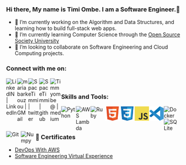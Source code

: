 ### Hi there, My name is Timi Ombe. I am a Software Engineer.👋

- 🔭 I’m currently working on the Algorithm and Data Structures, and learning how to build full-stack web apps.
- 🌱 I’m currently learning Computer Science through the [Open Source Society University](https://github.com/ossu/computer-science)
- 👯 I’m looking to collaborate on Software Engineering and Cloud Computing projects.

### Connect with me on: 

[<img align="left" alt="LinkedIN | LinkedIn" width="30px" src="https://camo.githubusercontent.com/c8a9c5b414cd812ad6a97a46c29af67239ddaeae08c41724ff7d945fb4c047e5/68747470733a2f2f6564656e742e6769746875622e696f2f537570657254696e7949636f6e732f696d616765732f7376672f6c696e6b6564696e2e737667" />][linkedin]
<a href="mailto:timmyombe@gmail.com"><img align="left" alt="mariabarkouzou | GMail" width="30px" src="https://camo.githubusercontent.com/4a3dd8d10a27c272fd04b2ce8ed1a130606f95ea6a76b5e19ce8b642faa18c27/68747470733a2f2f6564656e742e6769746875622e696f2f537570657254696e7949636f6e732f696d616765732f7376672f676d61696c2e737667" />
[<img align="left" alt="SpaceTimmi | twitter" width="30px"
src="https://www.vectorlogo.zone/logos/twitter/twitter-tile.svg" />][twitter]
[<img align="left" alt="SpaceTimmi | github" width="30px"
src="https://www.vectorlogo.zone/logos/github/github-icon.svg" />][github]
[<img align="left" alt="Timmyombe@ | medium" width="30px"
src="https://www.vectorlogo.zone/logos/medium/medium-icon.svg" />][medium]

  <br/>

  

### Skills and Tools:


  

[<img align="left" alt="Python" width="40px" src="https://www.vectorlogo.zone/logos/python/python-icon.svg"/>][github]
[<img align="left" alt="AWS Lambda" width="40px"  src="https://www.vectorlogo.zone/logos/amazon_aws/amazon_aws-icon.svg"/>][github]
[<img align="left" alt="Ruby" width="40px" src="https://www.vectorlogo.zone/logos/ruby-lang/ruby-lang-icon.svg"/>][github]
[<img align="left" alt="HTML5" width="40px" src="https://raw.githubusercontent.com/devicons/devicon/master/icons/html5/html5-original.svg"/>][github]
[<img align="left" alt="CSS" width="40px" src="https://raw.githubusercontent.com/devicons/devicon/master/icons/css3/css3-original.svg"/>][github]
[<img align="left" alt="JavaScript" width="40px" src="https://github.com/devicons/devicon/blob/master/icons/javascript/javascript-original.svg"/>][github]
 [<img align="left" alt="VS Code" src="https://raw.githubusercontent.com/devicons/devicon/2ae2a900d2f041da66e950e4d48052658d850630/icons/vscode/vscode-original.svg" width="40px"/>][github]
[<img align="left" alt="Docker" width="40px" src="https://www.vectorlogo.zone/logos/docker/docker-icon.svg"/>][github]
[<img align="left" alt="SQLite" width="40px" src="https://www.vectorlogo.zone/logos/sqlite/sqlite-icon.svg"/>][github]
[<img align="left" alt="Git" width="40px" src="https://www.vectorlogo.zone/logos/git-scm/git-scm-icon.svg"/>][github]
[<img align="left" alt="Numpy" width="40px" src="https://www.vectorlogo.zone/logos/numpy/numpy-icon.svg"/>][github]
  
    
<br/>
<br/>
<br/>

 ### 📜 Certificates
  
- [DevOps With AWS](https://www.coursera.org/account/accomplishments/specialization/certificate/KGBS3T24MU7R)
- [Software Engineering Virtual Experience](https://forage-uploads-prod.s3.amazonaws.com/completion-certificates/J.P.%20Morgan/R5iK7HMxJGBgaSbvk_J.P.%20Morgan_ZasDhfRLTK4bpmbC9_1654976966382_completion_certificate.pdf)


    
 
  
  
  
[linkedin]: https://www.linkedin.com/in/timi-ombe-6174b8232/
[github]: https://github.com/SpaceTimmi
[twitter]: https://twitter.com/SpaceTimmi
[medium]: https://medium.com/@timmyombe


<!--
**SpaceTimmi/SpaceTimmi** is a ✨ _special_ ✨ repository because its `README.md` (this file) appears on your GitHub profile.

Here are some ideas to get you started:


- 🤔 I’m looking for help with ...
- 💬 Ask me about ...
- 📫 How to reach me: ...
- 😄 Pronouns: ...
- ⚡ Fun fact: ...
-->
